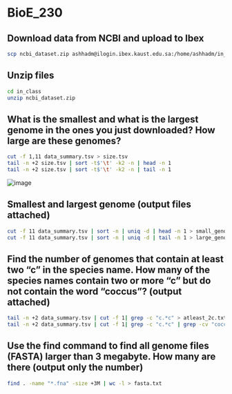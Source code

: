 # BioE_230

## Download data from NCBI and upload to Ibex

```bash
scp ncbi_dataset.zip ashhadm@ilogin.ibex.kaust.edu.sa:/home/ashhadm/in_class/
```
## Unzip files

```bash
cd in_class
unzip ncbi_dataset.zip
```
## What is the smallest and what is the largest genome in the ones you just downloaded? How large are these genomes?

```bash
cut -f 1,11 data_summary.tsv > size.tsv
tail -n +2 size.tsv | sort -t$'\t' -k2 -n | head -n 1
tail -n +2 size.tsv | sort -t$'\t' -k2 -n | tail -n 1
```
![image](https://github.com/user-attachments/assets/86e42d6f-3881-4dfe-878a-e39f2ba93243)


## Smallest and largest genome (output files attached)

```bash
cut -f 11 data_summary.tsv | sort -n | uniq -d | head -n 1 > small_genome.txt
cut -f 11 data_summary.tsv | sort -n | uniq -d | tail -n 1 > large_genome.txt
```
## Find the number of genomes that contain at least two “c” in the species name. How many of the species names contain two or more “c” but do not contain the word “coccus”? (output attached)

```bash
tail -n +2 data_summary.tsv | cut -f 1| grep -c "c.*c" > atleast_2c.txt
tail -n +2 data_summary.tsv | cut -f 1| grep -c "c.*c" | grep -cv "coccus" > atleat_2c_coccus.txt
```
## Use the find command to find all genome files (FASTA) larger than 3 megabyte. How many are there (output only the number)

```bash
find . -name "*.fna" -size +3M | wc -l > fasta.txt
```
